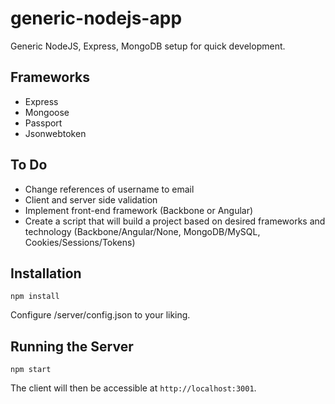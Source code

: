 # generic-nodejs-app
Generic NodeJS, Express, MongoDB setup for quick development.

## Frameworks
- Express
- Mongoose
- Passport
- Jsonwebtoken

## To Do
- Change references of username to email
- Client and server side validation
- Implement front-end framework (Backbone or Angular)
- Create a script that will build a project based on desired frameworks and technology (Backbone/Angular/None, MongoDB/MySQL, Cookies/Sessions/Tokens)

## Installation
```
npm install
```
Configure /server/config.json to your liking.

## Running the Server
```
npm start
```

The client will then be accessible at `http://localhost:3001`.

